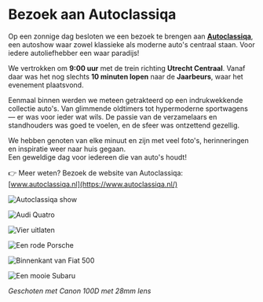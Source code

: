 # Bezoek aan Autoclassiqa

Op een zonnige dag besloten we een bezoek te brengen aan **[Autoclassiqa](https://www.autoclassiqa.nl/)**, een autoshow waar zowel klassieke als moderne auto's centraal staan. Voor iedere autoliefhebber een waar paradijs!

We vertrokken om **9:00 uur** met de trein richting **Utrecht Centraal**. Vanaf daar was het nog slechts **10 minuten lopen** naar de **Jaarbeurs**, waar het evenement plaatsvond.

Eenmaal binnen werden we meteen getrakteerd op een indrukwekkende collectie auto's. Van glimmende oldtimers tot hypermoderne sportwagens — er was voor ieder wat wils. De passie van de verzamelaars en standhouders was goed te voelen, en de sfeer was ontzettend gezellig.

We hebben genoten van elke minuut en zijn met veel foto's, herinneringen en inspiratie weer naar huis gegaan.  
Een geweldige dag voor iedereen die van auto's houdt!

👉 Meer weten? Bezoek de website van Autoclassiqa: [www.autoclassiqa.nl](https://www.autoclassiqa.nl/)

![Autoclassiqa show](https://imagekit.rohan-10.workers.dev?url=https://ik.imagekit.io/rhn00jwt/tr:w-900/2025-04-19-autoclassiqa/_MG_0462.JPG)

![Audi Quatro](https://imagekit.rohan-10.workers.dev?url=https://ik.imagekit.io/rhn00jwt/tr:w-900/2025-04-19-autoclassiqa/_MG_0456.JPG)

![Vier uitlaten](https://imagekit.rohan-10.workers.dev?url=https://ik.imagekit.io/rhn00jwt/tr:w-900/2025-04-19-autoclassiqa/_MG_0450.JPG)

![Een rode Porsche](https://imagekit.rohan-10.workers.dev?url=https://ik.imagekit.io/rhn00jwt/tr:w-900/2025-04-19-autoclassiqa/_MG_0449.JPG)

![Binnenkant van Fiat 500](https://imagekit.rohan-10.workers.dev?url=https://ik.imagekit.io/rhn00jwt/tr:w-900/2025-04-19-autoclassiqa/_MG_0434.JPG)

![Een mooie Subaru](https://imagekit.rohan-10.workers.dev?url=https://ik.imagekit.io/rhn00jwt/tr:w-900/2025-04-19-autoclassiqa/_MG_0432.JPG)

_Geschoten met Canon 100D met 28mm lens_